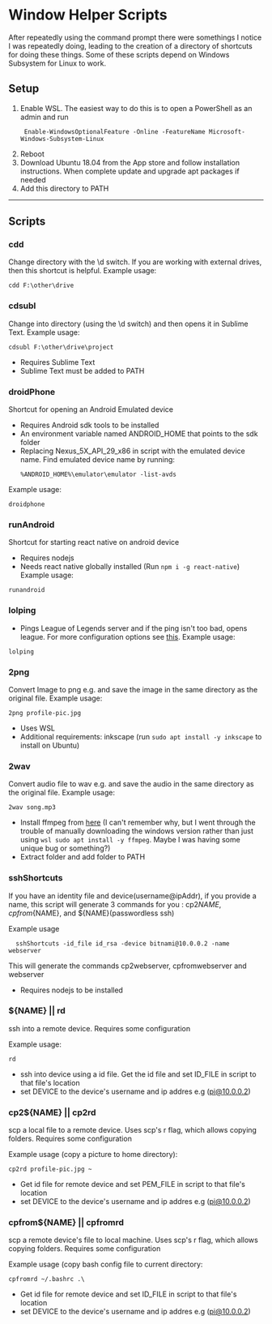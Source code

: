 # Window Helper Scripts
After repeatedly using the command prompt there were somethings I notice I was repeatedly doing, leading to the creation of a directory of shortcuts for doing these things. Some of these scripts depend on Windows Subsystem for Linux to work.
## Setup
1. Enable WSL. The easiest way to do this is to open a PowerShell as an admin and run 
     ```
      Enable-WindowsOptionalFeature -Online -FeatureName Microsoft-Windows-Subsystem-Linux
     ```
2. Reboot
3. Download Ubuntu 18.04 from the App store and follow installation instructions. When complete update and upgrade apt packages if needed
4. Add this directory to PATH
___

## Scripts
### cdd
Change directory with the \d switch. If you are working with external drives, then this shortcut is helpful.
Example usage:
  ```
  cdd F:\other\drive
  ```
### cdsubl
Change into directory (using the \d switch) and then opens it in Sublime Text. 
Example usage:
  ```
  cdsubl F:\other\drive\project
  ```
  - Requires Sublime Text
  - Sublime Text must be added to PATH

### droidPhone
Shortcut for opening an Android Emulated device
  - Requires Android sdk tools to be installed
  - An environment variable named ANDROID_HOME that points to the sdk folder
  - Replacing  Nexus_5X_API_29_x86 in script with the emulated device name. Find emulated device name by running:
    ```
    %ANDROID_HOME%\emulator\emulator -list-avds
    ```
  Example usage:
  ```
  droidphone
  ```

### runAndroid
Shortcut for starting react native on android device
  - Requires nodejs
  - Needs react native globally installed (Run `npm i -g react-native`)
Example usage:
  ```
  runandroid
  ```

### lolping
 - Pings League of Legends server and if the ping isn't too bad, opens league. For more configuration options see [this](https://github.com/phantom-factotum/lolping).
 Example usage:
  ```
  lolping
  ```

### 2png
Convert Image to png e.g. and save the image in the same directory as the original file.
Example usage:
  ```
  2png profile-pic.jpg
  ```
  - Uses WSL
  - Additional requirements: inkscape (run `sudo apt install -y inkscape` to install on Ubuntu)

### 2wav
Convert audio file to wav e.g. and save the audio in the same directory as the original file.
Example usage:
  ```
  2wav song.mp3
  ``` 
  - Install ffmpeg from [here](https://www.ffmpeg.org/download.html#build-windows) (I can't remember why, but I went through the trouble of manually downloading the windows version rather than just using `wsl sudo apt install -y ffmpeg`. Maybe I was having some unique bug or something?)
  - Extract folder and add folder to PATH

### sshShortcuts
If you have an identity file and device(username@ipAddr), if you provide a name, this script will generate 3 commands for you : cp2${NAME}, cpfrom${NAME}, and ${NAME}(passwordless ssh)

Example usage
```
  sshShortcuts -id_file id_rsa -device bitnami@10.0.0.2 -name webserver
```
This will generate the commands cp2webserver, cpfromwebserver and webserver
  - Requires nodejs to be installed

### ${NAME} || rd
ssh into a remote device. Requires some configuration

Example usage:
  ```
  rd
  ```
  - ssh into device using a id file. Get the id file and set ID_FILE in script to that file's location
  - set DEVICE to the device's username and ip addres e.g (pi@10.0.0.2)

### cp2${NAME} || cp2rd
scp  a local file to a remote device. Uses scp's r flag, which allows copying folders. Requires some configuration

Example usage (copy a picture to home directory):
  ```
  cp2rd profile-pic.jpg ~
  ```
  - Get id file for remote device and set PEM_FILE in script to that file's location
  - set DEVICE to the device's username and ip addres e.g (pi@10.0.0.2)

### cpfrom${NAME} || cpfromrd
scp a remote device's file to local machine. Uses scp's r flag, which allows copying folders. Requires some configuration

Example usage (copy bash config file to current directory:
  ```
  cpfromrd ~/.bashrc .\
  ```
  - Get id file for remote device and set ID_FILE in script to that file's location
  - set DEVICE to the device's username and ip addres e.g (pi@10.0.0.2)

